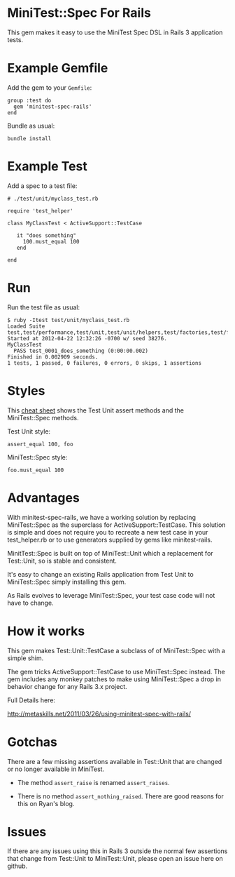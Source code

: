 # MiniTest::Spec For Rails


This gem makes it easy to use the MiniTest Spec DSL in Rails 3 application tests.


# Example Gemfile

Add the gem to your <code>Gemfile</code>:

    group :test do
      gem 'minitest-spec-rails'
    end

Bundle as usual:

    bundle install


# Example Test


Add a spec to a test file:

    # ./test/unit/myclass_test.rb

    require 'test_helper'

    class MyClassTest < ActiveSupport::TestCase

       it "does something"
         100.must_equal 100
       end
  
    end

# Run

Run the test file as usual:

    $ ruby -Itest test/unit/myclass_test.rb
    Loaded Suite test,test/performance,test/unit,test/unit/helpers,test/factories,test/functional
    Started at 2012-04-22 12:32:26 -0700 w/ seed 38276.
    MyClassTest
      PASS test_0001_does_something (0:00:00.002)
    Finished in 0.002909 seconds.
    1 tests, 1 passed, 0 failures, 0 errors, 0 skips, 1 assertions


# Styles


This <a href="http://cheat.errtheblog.com/s/minitest/1">cheat sheet</a> shows the Test Unit assert methods and the MiniTest::Spec methods.

Test Unit style:

    assert_equal 100, foo 

MiniTest::Spec style:

    foo.must_equal 100


# Advantages

With minitest-spec-rails, we have a working solution by replacing MiniTest::Spec as the superclass for ActiveSupport::TestCase. This solution is simple and does not require you to recreate a new test case in your test_helper.rb or to use generators supplied by gems like minitest-rails.

MinitTest::Spec is built on top of MiniTest::Unit which a replacement for Test::Unit, so is stable and consistent.

It's easy to change an existing Rails application from Test Unit to  MiniTest::Spec simply installing this gem. 

As Rails evolves to leverage MiniTest::Spec, your test case code will not have to change.


# How it works


This gem makes Test::Unit::TestCase a subclass of of MiniTest::Spec with a simple shim. 

The gem tricks ActiveSupport::TestCase to use MiniTest::Spec instead. The gem includes any monkey patches to make using MiniTest::Spec a drop in behavior change for any Rails 3.x project. 

Full Details here:

http://metaskills.net/2011/03/26/using-minitest-spec-with-rails/


# Gotchas

There are a few missing assertions available in Test::Unit that are changed or no longer available in MiniTest. 

  * The method <code>assert_raise</code> is renamed <code>assert_raises</code>.

  * There is no method <code>assert_nothing_raised</code>. There are good reasons for this on Ryan's blog.


# Issues

If there are any issues using this in Rails 3 outside the normal few assertions that change from Test::Unit to MiniTest::Unit, please open an issue here on github.



